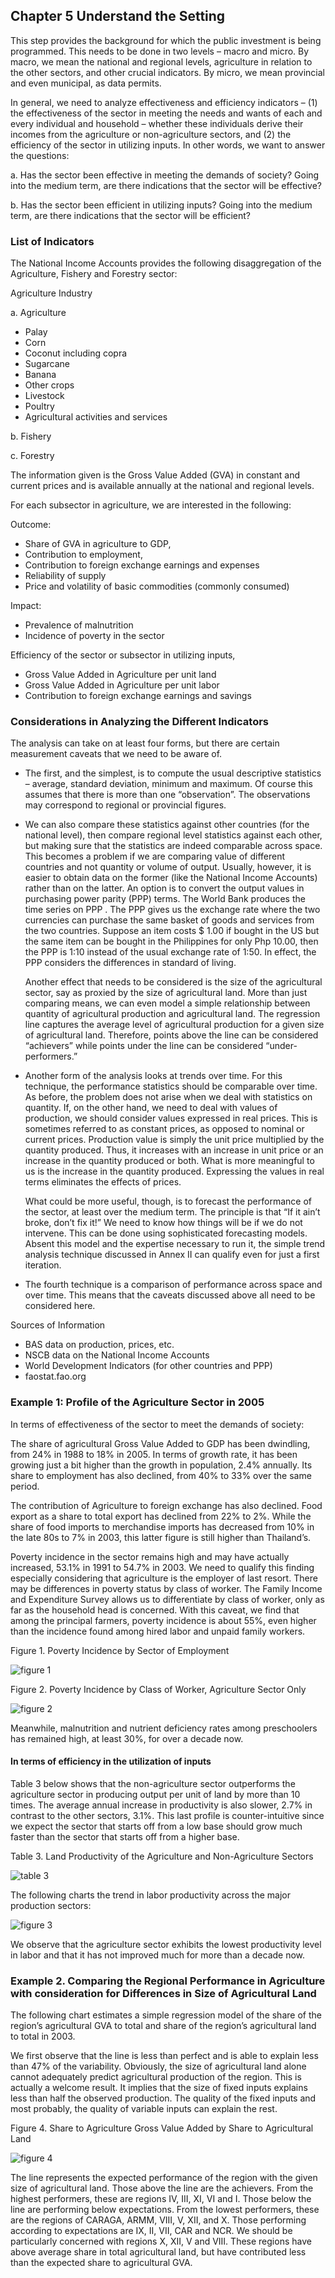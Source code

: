 ## Chapter 5 Understand the Setting

This step provides the background for which the public investment is being programmed.  This needs to be done in two levels – macro and micro.  By macro, we mean the national and regional levels, agriculture in relation to the other sectors, and other crucial indicators.  By micro, we mean provincial and even municipal, as data permits.

In general, we need to analyze effectiveness and efficiency indicators – (1) the effectiveness of the sector in meeting the needs and wants of each and every individual and household – whether these individuals derive their incomes from the agriculture or non-agriculture sectors, and (2) the efficiency of the sector in utilizing inputs.  In other words, we want to answer the questions:

a.	Has the sector been effective in meeting the demands of society?  Going into the medium term, are there indications that the sector will be effective?

b.	Has the sector been efficient in utilizing inputs?  Going into the medium term, are there indications that the sector will be efficient?

### List of Indicators

The National Income Accounts provides the following disaggregation of the Agriculture, Fishery and Forestry sector:

Agriculture Industry

a. Agriculture
- Palay
- Corn
- Coconut including copra
- Sugarcane
- Banana
- Other crops
- Livestock
- Poultry
- Agricultural activities and services

b. Fishery

c. Forestry

The information given is the Gross Value Added (GVA) in constant and current prices  and is available annually at the national and regional levels.

For each subsector in agriculture, we are interested in the following: 

Outcome:
- Share of GVA in agriculture to GDP,  
- Contribution to employment,
- Contribution to foreign exchange earnings and expenses
- Reliability of supply
- Price and volatility of basic commodities (commonly consumed)

Impact:
- Prevalence of malnutrition
- Incidence of poverty in the sector

Efficiency of the sector or subsector in utilizing inputs, 
- Gross Value Added in Agriculture per unit land 
- Gross Value Added in Agriculture per unit labor 
- Contribution to foreign exchange earnings and savings

### Considerations in Analyzing the Different Indicators

The analysis can take on at least four forms, but there are certain measurement caveats that we need to be aware of.

- The first, and the simplest, is to compute the usual descriptive statistics – average, standard deviation, minimum and maximum.  Of course this assumes that there is more than one “observation”.  The observations may correspond to regional or provincial figures.
- We can also compare these statistics against other countries (for the national level), then compare regional level statistics against each other, but making sure that the statistics are indeed comparable across space.  This becomes a problem if we are comparing value of different countries and not quantity or volume of output.  Usually, however, it is easier to obtain data on the former (like the National Income Accounts) rather than on the latter.  An option is to convert the output values in purchasing power parity (PPP) terms.  The World Bank produces the time series on PPP .  The PPP gives us the exchange rate where the two currencies can purchase the same basket of goods and services from the two countries.  Suppose an item costs $ 1.00 if bought in the US but the same item can be bought in the Philippines for only Php 10.00, then the PPP is 1:10 instead of the usual exchange rate of 1:50.  In effect, the PPP considers the differences in standard of living.  

  Another effect that needs to be considered is the size of the agricultural sector, say as proxied by the size of agricultural land.  More than just comparing means, we can even model a simple relationship between quantity of agricultural production and agricultural land.  The regression line captures the average level of agricultural production for a given size of agricultural land.  Therefore, points above the line can be considered “achievers” while points under the line can be considered “under-performers.”

- Another form of the analysis looks at trends over time.  For this technique, the performance statistics should be comparable over time.  As before, the problem does not arise when we deal with statistics on quantity.  If, on the other hand, we need to deal with values of production, we should consider values expressed in real prices.  This is sometimes referred to as constant prices, as opposed to nominal or current prices.  Production value is simply the unit price multiplied by the quantity produced.  Thus, it increases with an increase in unit price or an increase in the quantity produced or both.  What is more meaningful to us is the increase in the quantity produced.  Expressing the values in real terms eliminates the effects of prices.  

  What could be more useful, though, is to forecast the performance of the sector, at least over the medium term.  The principle is that “If it ain’t broke, don’t fix it!”  We need to know how things will be if we do not intervene.  This can be done using sophisticated forecasting models.  Absent this model and the expertise necessary to run it, the simple trend analysis technique discussed in Annex II can qualify even for just a first iteration.

- The fourth technique is a comparison of performance across space and over time.  This means that the caveats discussed above all need to be considered here.

Sources of Information
- BAS data on production, prices, etc.
- NSCB data on the National Income Accounts
- World Development Indicators (for other countries and PPP)
- faostat.fao.org

### Example 1: Profile of the Agriculture Sector in 2005

In terms of effectiveness of the sector to meet the demands of society:

The share of agricultural Gross Value Added to GDP has been dwindling, from 24% in 1988 to 18% in 2005.  In terms of growth rate, it has been growing just a bit higher than the growth in population, 2.4% annually. Its share to employment has also declined, from 40% to 33% over the same period.  

The contribution of Agriculture to foreign exchange has also declined.  Food export as a share to total export has declined from 22% to 2%.  While the share of food imports to merchandise imports has decreased from 10% in the late 80s to 7% in 2003, this latter figure is still higher than Thailand’s.

Poverty incidence in the sector remains high and may have actually increased, 53.1% in 1991 to 54.7% in 2003.  We need to qualify this finding especially considering that agriculture is the employer of last resort.  There may be differences in poverty status by class of worker.  The Family Income and Expenditure Survey allows us to differentiate by class of worker, only as far as the household head is concerned.  With this caveat, we find that among the principal farmers, poverty incidence is about 55%, even higher than the incidence found among hired labor and unpaid family workers.

Figure 1. Poverty Incidence by Sector of Employment

![figure 1](statics/figure_1.png "Figure 1. Poverty Incidence by Sector of Employment")

Figure 2.  Poverty Incidence by Class of Worker, Agriculture Sector Only

![figure 2](statics/figure_2.png "Figure 2.  Poverty Incidence by Class of Worker, Agriculture Sector Only")

Meanwhile, malnutrition and nutrient deficiency rates among preschoolers has remained high, at least 30%, for over a decade now.  

#### In terms of efficiency in the utilization of inputs

Table 3 below shows that the non-agriculture sector outperforms the agriculture sector in producing output per unit of land by more than 10 times.  The average annual increase in productivity is also slower, 2.7% in contrast to the other sectors, 3.1%.  This last profile is counter-intuitive since we expect the sector that starts off from a low base should grow much faster than the sector that starts off from a higher base.

Table 3.  Land Productivity of the Agriculture and Non-Agriculture Sectors

![table 3](statics/table_3.png "Table 3.  Land Productivity of the Agriculture and Non-Agriculture Sectors")

The following charts the trend in labor productivity across the major production sectors:

![figure 3](statics/figure_3.png "Figure 3. Average Labor Productivity by Industry (in 1995 prices)")

We observe that the agriculture sector exhibits the lowest productivity level in labor and that it has not improved much for more than a decade now.  

### Example 2. Comparing the Regional Performance in Agriculture with consideration for Differences in Size of Agricultural Land

The following chart estimates a simple regression model of the share of the region’s agricultural GVA to total and share of the region’s agricultural land to total in 2003.

We first observe that the line is less than perfect and is able to explain less than 47% of the variability.  Obviously, the size of agricultural land alone cannot adequately predict agricultural production of the region.  This is actually a welcome result.  It implies that the size of fixed inputs explains less than half the observed production.  The quality of the fixed inputs and most probably, the quality of variable inputs can explain the rest.  

Figure 4.  Share to Agriculture Gross Value Added by Share to Agricultural Land

![figure 4](statics/figure_4.png "Figure 4. Share to Agriculture Gross Value Added by Share to Agricultural Land")

The line represents the expected performance of the region with the given size of agricultural land.  Those above the line are the achievers.  From the highest performers, these are regions IV, III, XI, VI and I.  Those below the line are performing below expectations.  From the lowest performers, these are the regions of CARAGA, ARMM, VIII, V, XII, and X.  Those performing according to expectations are IX, II, VII, CAR and NCR.  We should be particularly concerned with regions X, XII, V and VIII.  These regions have above average share in total agricultural land, but have contributed less than the expected share to agricultural GVA.  

